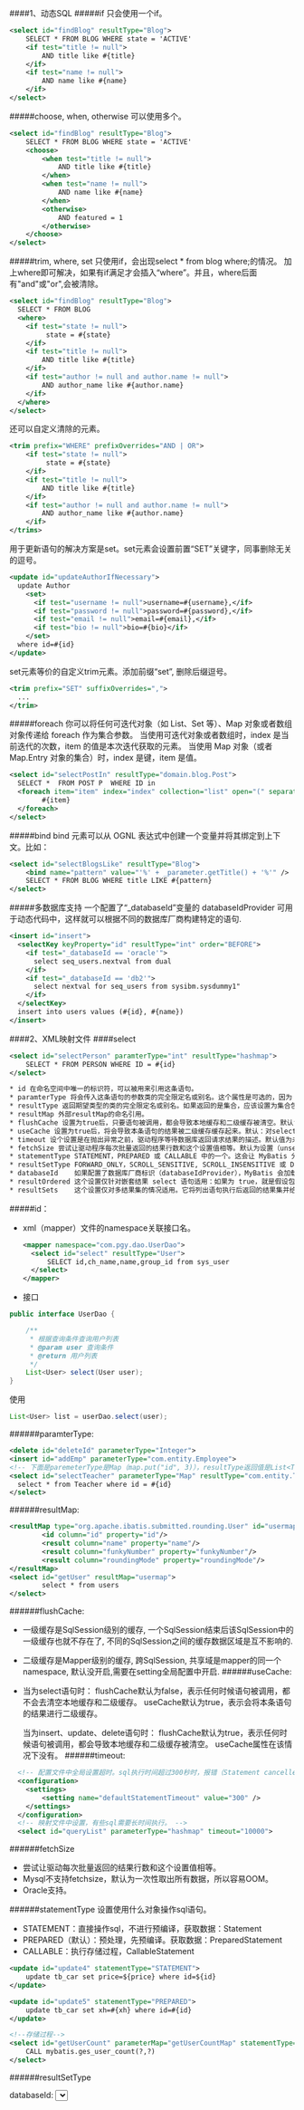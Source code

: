 ####1、动态SQL
#####if
只会使用一个if。
```xml
<select id="findBlog" resultType="Blog">
    SELECT * FROM BLOG WHERE state = 'ACTIVE'
    <if test="title != null">
        AND title like #{title}
    </if>
    <if test="name != null">
        AND name like #{name}
    </if>
</select>
```

#####choose, when, otherwise
可以使用多个。
```xml
<select id="findBlog" resultType="Blog">
    SELECT * FROM BLOG WHERE state = 'ACTIVE'
    <choose>
        <when test="title != null">
            AND title like #{title}
        </when>
        <when test="name != null">
            AND name like #{name}
        </when>
        <otherwise>
            AND featured = 1
        </otherwise>
    </choose>
</select>
```
#####trim, where, set
只使用if，会出现select * from blog where;的情况。
加上where即可解决，如果有if满足才会插入“where”。并且，where后面有"and"或"or",会被清除。
```xml
<select id="findBlog" resultType="Blog">
  SELECT * FROM BLOG
  <where>
    <if test="state != null">
         state = #{state}
    </if>
    <if test="title != null">
        AND title like #{title}
    </if>
    <if test="author != null and author.name != null">
        AND author_name like #{author.name}
    </if>
  </where>
</select>
```
还可以自定义清除的元素。
```xml
<trim prefix="WHERE" prefixOverrides="AND | OR">
    <if test="state != null">
         state = #{state}
    </if>
    <if test="title != null">
        AND title like #{title}
    </if>
    <if test="author != null and author.name != null">
        AND author_name like #{author.name}
    </if>
</trims>
```
用于更新语句的解决方案是set。set元素会设置前置“SET”关键字，同事删除无关的逗号。
```xml
<update id="updateAuthorIfNecessary">
  update Author
    <set>
      <if test="username != null">username=#{username},</if>
      <if test="password != null">password=#{password},</if>
      <if test="email != null">email=#{email},</if>
      <if test="bio != null">bio=#{bio}</if>
    </set>
  where id=#{id}
</update>
```
set元素等价的自定义trim元素。添加前缀“set”, 删除后缀逗号。
```xml
<trim prefix="SET" suffixOverrides=",">
  ...
</trim>
```
#####foreach
 你可以将任何可迭代对象（如 List、Set 等）、Map 对象或者数组对象传递给 foreach 作为集合参数。
 当使用可迭代对象或者数组时，index 是当前迭代的次数，item 的值是本次迭代获取的元素。
 当使用 Map 对象（或者 Map.Entry 对象的集合）时，index 是键，item 是值。
```xml
<select id="selectPostIn" resultType="domain.blog.Post">
  SELECT *  FROM POST P  WHERE ID in
  <foreach item="item" index="index" collection="list" open="(" separator="," close=")">
        #{item}
  </foreach>
</select>
```
#####bind
bind 元素可以从 OGNL 表达式中创建一个变量并将其绑定到上下文。比如：
```xml
<select id="selectBlogsLike" resultType="Blog">
    <bind name="pattern" value="'%' + _parameter.getTitle() + '%'" />
    SELECT * FROM BLOG WHERE title LIKE #{pattern}
</select>
```
#####多数据库支持
一个配置了“_databaseId”变量的 databaseIdProvider 可用于动态代码中，这样就可以根据不同的数据库厂商构建特定的语句.
```xml
<insert id="insert">
  <selectKey keyProperty="id" resultType="int" order="BEFORE">
    <if test="_databaseId == 'oracle'">
      select seq_users.nextval from dual
    </if>
    <if test="_databaseId == 'db2'">
      select nextval for seq_users from sysibm.sysdummy1"
    </if>
  </selectKey>
  insert into users values (#{id}, #{name})
</insert>
```

####2、XML映射文件
####select
```xml
<select id="selectPerson" paramterType="int" resultType="hashmap">
    SELECT * FROM PERSON WHERE ID = #{id}
</select>
```
```xml
* id 在命名空间中唯一的标识符，可以被用来引用这条语句。
* paramterType 将会传入这条语句的参数类的完全限定名或别名。这个属性是可选的，因为 MyBatis 可以通过类型处理器（TypeHandler） 推断出具体传入语句的参数，默认值为未设置（unset）。
* resultType 返回期望类型的类的完全限定名或别名。如果返回的是集合，应该设置为集合包含的类型，而不是集合本身。resultType和resultMap不能同时使用。
* resultMap 外部resultMap的命名引用。
* flushCache 设置为true后，只要语句被调用，都会导致本地缓存和二级缓存被清空。默认false。
* useCache 设置为true后，将会导致本条语句的结果被二级缓存缓存起来。默认：对select元素为true。
* timeout 设个设置是在抛出异常之前，驱动程序等待数据库返回请求结果的描述。默认值为未设置（unset）(依赖驱动)。
* fetchSize 尝试让驱动程序每次批量返回的结果行数和这个设置值相等。默认为设置（unset）(依赖驱动)。
* statementType	STATEMENT，PREPARED 或 CALLABLE 中的一个。这会让 MyBatis 分别使用 Statement，PreparedStatement 或 CallableStatement，默认值：PREPARED。
* resultSetType	FORWARD_ONLY，SCROLL_SENSITIVE, SCROLL_INSENSITIVE 或 DEFAULT（等价于 unset） 中的一个，默认值为 unset （依赖驱动）。
* databaseId	如果配置了数据库厂商标识（databaseIdProvider），MyBatis 会加载所有的不带 databaseId 或匹配当前 databaseId 的语句；如果带或者不带的语句都有，则不带的会被忽略。
* resultOrdered	这个设置仅针对嵌套结果 select 语句适用：如果为 true，就是假设包含了嵌套结果集或是分组，这样的话当返回一个主结果行的时候，就不会发生有对前面结果集的引用的情况。 这就使得在获取嵌套的结果集的时候不至于导致内存不够用。默认值：false。
* resultSets	这个设置仅对多结果集的情况适用。它将列出语句执行后返回的结果集并给每个结果集一个名称，名称是逗号分隔的。
```

#####id：
* xml（mapper）文件的namespace关联接口名。
  ```xml
  <mapper namespace="com.pgy.dao.UserDao">
    <select id="select" resultType="User">
        SELECT id,ch_name,name,group_id from sys_user
    </select>
  </mapper>
  ```
* 接口
```java
public interface UserDao {

    /**
     * 根据查询条件查询用户列表
     * @param user 查询条件
     * @return 用户列表
     */
    List<User> select(User user);
}

```
使用
```java
List<User> list = userDao.select(user);
```
######paramterType:
```xml
<delete id="deleteId" parameterType="Integer">
<insert id="addEmp" parameterType="com.entity.Employee">
<!-- 下面是paremeterType是Map（map.put("id", 3)），resultType返回值是List<Teacher> -->
<select id="selectTeacher" parameterType="Map" resultType="com.entity.Teacher">
  select * from Teacher where id = #{id} 
</select>
```
######resultMap:
```xml
<resultMap type="org.apache.ibatis.submitted.rounding.User" id="usermap">
		<id column="id" property="id"/>
		<result column="name" property="name"/>
		<result column="funkyNumber" property="funkyNumber"/>
		<result column="roundingMode" property="roundingMode"/>
</resultMap>
<select id="getUser" resultMap="usermap">
		select * from users
</select>
```
######flushCache:
*  一级缓存是SqlSession级别的缓存, 一个SqlSession结束后该SqlSession中的一级缓存也就不存在了, 不同的SqlSession之间的缓存数据区域是互不影响的.
* 二级缓存是Mapper级别的缓存, 跨SqlSession, 共享域是mapper的同一个namespace, 默认没开启,需要在setting全局配置中开启.
######useCache:
* 当为select语句时：
  flushCache默认为false，表示任何时候语句被调用，都不会去清空本地缓存和二级缓存。
  useCache默认为true，表示会将本条语句的结果进行二级缓存。

  当为insert、update、delete语句时：
  flushCache默认为true，表示任何时候语句被调用，都会导致本地缓存和二级缓存被清空。
  useCache属性在该情况下没有。
######timeout:
```xml 
  <!-- 配置文件中全局设置超时。sql执行时间超过300秒时，报错（Statement cancelled due to timeout or client request） -->
  <configuration>
    <settings>
        <setting name="defaultStatementTimeout" value="300" />
    </settings>
  </configuration>
  <!-- 映射文件中设置，有些sql需要长时间执行。 -->
  <select id="queryList" parameterType="hashmap" timeout="10000">
```
######fetchSize
* 尝试让驱动每次批量返回的结果行数和这个设置值相等。
* Mysql不支持fetchsize，默认为一次性取出所有数据，所以容易OOM。
* Oracle支持。

######statementType
设置使用什么对象操作sql语句。
* STATEMENT：直接操作sql，不进行预编译，获取数据：Statement
* PREPARED（默认）：预处理，先预编译。获取数据：PreparedStatement
* CALLABLE：执行存储过程，CallableStatement
```xml
<update id="update4" statementType="STATEMENT">
    update tb_car set price=${price} where id=${id}
</update>

<update id="update5" statementType="PREPARED">
    update tb_car set xh=#{xh} where id=#{id}
</update>

<!--存储过程-->
<select id="getUserCount" parameterMap="getUserCountMap" statementType="CALLABLE">
    CALL mybatis.ges_user_count(?,?)
</select>
```
######resultSetType

databaseId:
<select id="qryAllUserInfo" databaseId="oracle" parameterType="****" >
    select * from sys_user
</select>